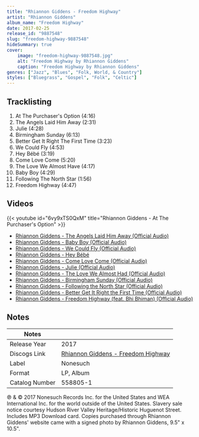 ```yaml
---
title: "Rhiannon Giddens - Freedom Highway"
artist: "Rhiannon Giddens"
album_name: "Freedom Highway"
date: 2017-02-25
release_id: "9887548"
slug: "freedom-highway-9887548"
hideSummary: true
cover:
    image: "freedom-highway-9887548.jpg"
    alt: "Freedom Highway by Rhiannon Giddens"
    caption: "Freedom Highway by Rhiannon Giddens"
genres: ["Jazz", "Blues", "Folk, World, & Country"]
styles: ["Bluegrass", "Gospel", "Folk", "Celtic"]
---
```


## Tracklisting
1. At The Purchaser's Option (4:16)
2. The Angels Laid Him Away (2:31)
3. Julie (4:28)
4. Birmingham Sunday (6:13)
5. Better Get It Right The First Time (3:23)
6. We Could Fly (4:53)
7. Hey Bébé (3:19)
8. Come Love Come (5:20)
9. The Love We Almost Have (4:17)
10. Baby Boy (4:29)
11. Following The North Star (1:56)
12. Freedom Highway (4:47)

## Videos
{{< youtube id="6vy9xTS0QxM" title="Rhiannon Giddens - At The Purchaser's Option" >}}
- [Rhiannon Giddens - The Angels Laid Him Away (Official Audio)](https://www.youtube.com/watch?v=wvG4QC0N3IM)
- [Rhiannon Giddens - Baby Boy (Official Audio)](https://www.youtube.com/watch?v=pTUqArW-mFI)
- [Rhiannon Giddens - We Could Fly (Official Audio)](https://www.youtube.com/watch?v=5KhzRgqcBBc)
- [Rhiannon Giddens - Hey Bébé](https://www.youtube.com/watch?v=fxjYBfjwnXc)
- [Rhiannon Giddens - Come Love Come (Official Audio)](https://www.youtube.com/watch?v=EZ4Hb7YUbvU)
- [Rhiannon Giddens - Julie (Official Audio)](https://www.youtube.com/watch?v=zu5ZYXi6EiE)
- [Rhiannon Giddens - The Love We Almost Had (Official Audio)](https://www.youtube.com/watch?v=-YP4lhYzIx0)
- [Rhiannon Giddens - Birmingham Sunday (Official Audio)](https://www.youtube.com/watch?v=4_T5KlTpvoM)
- [Rhiannon Giddens - Following the North Star (Official Audio)](https://www.youtube.com/watch?v=RLct6qYysVE)
- [Rhiannon Giddens - Better Get It Right the First Time (Official Audio)](https://www.youtube.com/watch?v=0VftPiNjaas)
- [Rhiannon Giddens - Freedom Highway (feat. Bhi Bhiman) (Official Audio)](https://www.youtube.com/watch?v=5eFtU57vme4)


## Notes

| Notes          |             |
| ---------------| ----------- |
| Release Year   | 2017 |
| Discogs Link   | [Rhiannon Giddens - Freedom Highway](https://www.discogs.com/release/9887548-Rhiannon-Giddens-Freedom-Highway) |
| Label          | Nonesuch |
| Format         | LP, Album |
| Catalog Number | 558805-1 |

℗ & © 2017 Nonesuch Records Inc. for the United States and WEA International Inc. for the world outside of the United States. Slavery sale notice courtesy Hudson River Valley Heritage/Historic Huguenot Street.  Includes MP3 Download card. Copies purchased through Rhiannon Giddens' website came with a signed photo by Rhiannon Giddens, 9.5" x 10.5".

